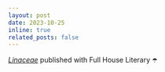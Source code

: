 ```yaml
---
layout: post
date: 2023-10-25
inline: true
related_posts: false
---
```


<a href="/publications"><i>Linaceae</i></a> published with Full House Literary ☂️